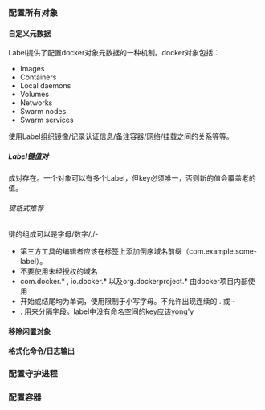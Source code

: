 ### 配置所有对象
#### 自定义元数据
Label提供了配置docker对象元数据的一种机制。docker对象包括：
* Images
* Containers
* Local daemons
* Volumes
* Networks
* Swarm nodes
* Swarm services

使用Label组织镜像/记录认证信息/备注容器/网络/挂载之间的关系等等。
##### Label键值对
成对存在。一个对象可以有多个Label，但key必须唯一，否则新的值会覆盖老的值。
###### 键格式推荐
键的组成可以是字母/数字/./-
* 第三方工具的编辑者应该在标签上添加倒序域名前缀（com.example.some-label）。
* 不要使用未经授权的域名
* com.docker.* , io.docker.* 以及org.dockerproject.* 由docker项目内部使用
* 开始或结尾均为单词，使用限制于小写字母。不允许出现连续的 . 或 -
* . 用来分隔字段。label中没有命名空间的key应该yong'y

#### 移除闲置对象
#### 格式化命令/日志输出
### 配置守护进程

### 配置容器
